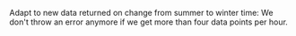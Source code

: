 Adapt to new data returned on change from summer to winter time:
We don't throw an error anymore if we get more than four data points per hour.
